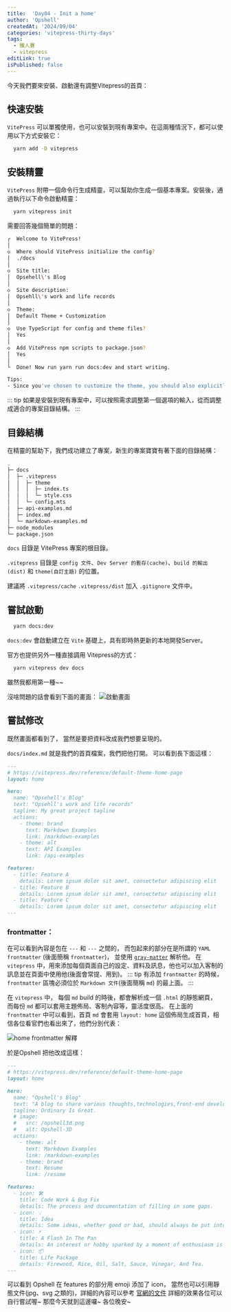 ```yaml
---
title:  'Day04 - Init a home'
author: 'Opshell'
createdAt: '2024/09/04'
categories: 'vitepress-thirty-days'
tags:
  - 鐵人賽
  - vitepress
editLink: true
isPublished: false
---
```


<script setup lang="ts">
  import {  withBase } from 'vitepress';
</script>

今天我們要來安裝、啟動還有調整Vitepress的首頁：

## 快速安裝

`VitePress` 可以單獨使用，也可以安裝到現有專案中。在這兩種情況下，都可以使用以下方式安裝它：
```sh
  yarn add -D vitepress
```

## 安裝精靈
`VitePress` 附帶一個命令行生成精靈，可以幫助你生成一個基本專案。安裝後，通過執行以下命令啟動精靈：
``` sh
  yarn vitepress init
```

需要回答幾個簡單的問題：
``` sh
┌  Welcome to VitePress!
│
◇  Where should VitePress initialize the config?
│  ./docs
│
◇  Site title:
│  Opsehell\'s Blog
│
◇  Site description:
│  Opsehll\'s work and life records
│
◇  Theme:
│  Default Theme + Customization
│
◇  Use TypeScript for config and theme files?
│  Yes
│
◇  Add VitePress npm scripts to package.json?
│  Yes
│
└  Done! Now run yarn run docs:dev and start writing.

Tips:
- Since you've chosen to customize the theme, you should also explicitly install vue as a dev dependency.

```
::: tip
  如果是安裝到現有專案中，可以按照需求調整第一個選項的輸入，從而調整成適合的專案目錄結構。
:::

## 目錄結構
在精靈的幫助下，我們成功建立了專案，新生的專案寶寶有著下面的目錄結構：

``` sh
.
├─ docs
│  ├─ .vitepress
│  │  ├─ theme
│  │  │  ├─ index.ts
│  │  │  └─ style.css
│  │  └─ config.mts
│  ├─ api-examples.md
│  ├─ index.md
│  └─ markdown-examples.md
├─ node_modules
└─ package.json
```

`docs` 目錄是 VitePress 專案的根目錄。

`.vitepress` 目錄是 `config 文件`、`Dev Server 的暫存(cache)`、`build 的輸出(dist)` 和 `theme(自訂主題)` 的位置。

建議將 `.vitepress/cache` `.vitepress/dist` 加入 `.gitignore` 文件中。

## 嘗試啟動
``` sh
  yarn docs:dev
```
`docs:dev` 會啟動建立在 `Vite` 基礎上，具有即時熱更新的本地開發Server。

官方也提供另外一種直接調用 Vitepress的方式：
``` sh
  yarn vitepress dev docs
```
雖然我都用第一種~~

沒啥問題的話會看到下面的畫面：
![啟動畫面](/images/article/day04-init-a-home-1.png)

## 嘗試修改
既然畫面都看到了，
當然是要把資料改成我們想要呈現的。

`docs/index.md` 就是我們的首頁檔案，我們把他打開。
可以看到長下面這樣：
``` md
---
# https://vitepress.dev/reference/default-theme-home-page
layout: home

hero:
  name: "Opsehell's Blog"
  text: "Opsehll's work and life records"
  tagline: My great project tagline
  actions:
    - theme: brand
      text: Markdown Examples
      link: /markdown-examples
    - theme: alt
      text: API Examples
      link: /api-examples

features:
  - title: Feature A
    details: Lorem ipsum dolor sit amet, consectetur adipiscing elit
  - title: Feature B
    details: Lorem ipsum dolor sit amet, consectetur adipiscing elit
  - title: Feature C
    details: Lorem ipsum dolor sit amet, consectetur adipiscing elit
---
```
### frontmatter：
在可以看到內容是包在 `---` 和 `---` 之間的，
而包起來的部分在是所謂的 `YAML frontmatter` (後面簡稱 `frontmatter`)， 並使用 [`gray-matter`](https://github.com/jonschlinkert/gray-matter) 解析他。
在 `vitepress` 中，用來添加每個頁面自己的設定、資料及訊息，他也可以加入客制的訊息並在頁面中使用他(後面會常提、用到)。
::: tip
  有添加 `frontmatter` 的時候，`frontmatter` 區塊必須位於 `Markdown 文件`(後面簡稱 `md`) 的最上面。
:::

在 `vitepress` 中， 每個 `md` build 的時後，都會解析成一個 `.html` 的靜態網頁，
而每份 `md` 都可以套用主題佈局、客制內容等，靈活度很高。
在上面的 `frontmatter` 中可以看到，首頁 `md` 會套用 `layout: home` 這個佈局生成首頁，相信各位看官們也看出來了，他們分別代表：

![home frontmatter 解釋](/images/article/day04-init-a-home-2.png)

於是Opshell 把他改成這樣：

``` md
---
# https://vitepress.dev/reference/default-theme-home-page
layout: home

hero:
  name: "Opshell's Blog"
  text: "A blog to share various thoughts,technologies,front-end develop, and miscellaneous topics to engage more with the world."
  tagline: Ordinary Is Great.
  # image:
  #   src: /opshell3d.png
  #   alt: Opshell-3D
  actions:
    - theme: alt
      text: Markdown Examples
      link: /markdown-examples
    - theme: brand
      text: Resume
      link: /resume

features:
  - icon: 🛠️
    title: Code Work & Bug Fix
    details: The process and documentation of filling in some gaps.
  - icon: 💡
    title: Idea
    details: Some ideas, whether good or bad, should always be put into practice, right?
  - icon: ⚡️
    title: A Flash In The Pan
    details: An interest or hobby sparked by a moment of enthusiasm is always a life experience, isn't it?
  - icon: 📦
    title: Life Package
    details: Firewood, Rice, Oil, Salt, Sauce, Vinegar, And Tea.
---
```

可以看到 Opshell 在 features 的部分用 emoji 添加了 icon，
當然也可以引用靜態文件(jpg、svg 之類的)，詳細的內容可以參考 [官網的文件](https://vitepress.dev/zh/reference/default-theme-home-page)
詳細的效果各位可以自行嘗試喔~
那麼今天就到這邊囉~ 各位晚安~
